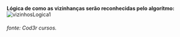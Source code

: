 **Lógica de como as vizinhanças serão reconhecidas pelo algorítmo:**
![vizinhosLogica1](https://drive.google.com/file/d/18aXiACsbJV4zbCCh_lO7B-dlix_kCrX6/view?usp=sharing)
###### fonte: Cod3r cursos. <h6>
